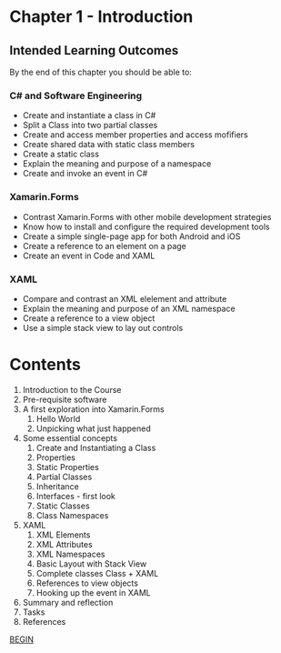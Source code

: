 # Chapter 1 - Introduction

## Intended Learning Outcomes
By the end of this chapter you should be able to:

### C# and Software Engineering
- Create and instantiate a class in C#
- Split a Class into two partial classes
- Create and access member properties and access mofifiers
- Create shared data with static class members
- Create a static class
- Explain the meaning and purpose of a namespace
- Create and invoke an event in C#

### Xamarin.Forms

- Contrast Xamarin.Forms with other mobile development strategies
- Know how to install and configure the required development tools
- Create a simple single-page app for both Android and iOS
- Create a reference to an element on a page
- Create an event in Code and XAML

### XAML
- Compare and contrast an XML elelement and attribute
- Explain the meaning and purpose of an XML namespace
- Create a reference to a view object
- Use a simple stack view to lay out controls

# Contents

1. Introduction to the Course
1. Pre-requisite software
1. A first exploration into Xamarin.Forms
   1. Hello World
   1. Unpicking what just happened
1. Some essential concepts
   1. Create and Instantiating a Class
   1. Properties
   1. Static Properties
   1. Partial Classes
   1. Inheritance
   1. Interfaces - first look
   1. Static Classes
   1. Class Namespaces
1. XAML
   1. XML Elements
   1. XML Attributes
   1. XML Namespaces
   1. Basic Layout with Stack View
   1. Complete classes Class + XAML
   1. References to view objects
   1. Hooking up the event in XAML
1. Summary and reflection
1. Tasks
1. References

[BEGIN](Introduction_to_the_Course.md)

 
 

